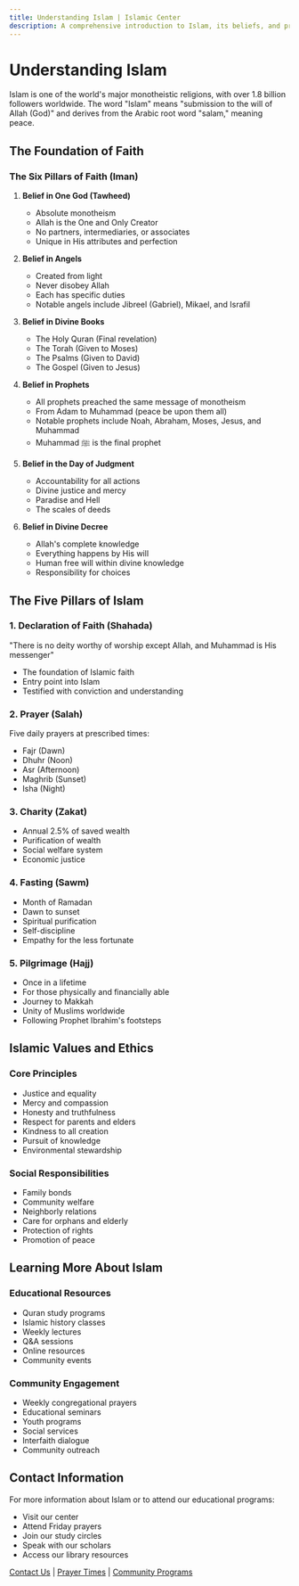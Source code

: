 ```yaml
---
title: Understanding Islam | Islamic Center
description: A comprehensive introduction to Islam, its beliefs, and practices
---
```


# Understanding Islam

Islam is one of the world's major monotheistic religions, with over 1.8 billion followers worldwide. The word "Islam" means "submission to the will of Allah (God)" and derives from the Arabic root word "salam," meaning peace.

## The Foundation of Faith

### The Six Pillars of Faith (Iman)

1. **Belief in One God (Tawheed)**
   - Absolute monotheism
   - Allah is the One and Only Creator
   - No partners, intermediaries, or associates
   - Unique in His attributes and perfection

2. **Belief in Angels**
   - Created from light
   - Never disobey Allah
   - Each has specific duties
   - Notable angels include Jibreel (Gabriel), Mikael, and Israfil

3. **Belief in Divine Books**
   - The Holy Quran (Final revelation)
   - The Torah (Given to Moses)
   - The Psalms (Given to David)
   - The Gospel (Given to Jesus)

4. **Belief in Prophets**
   - All prophets preached the same message of monotheism
   - From Adam to Muhammad (peace be upon them all)
   - Notable prophets include Noah, Abraham, Moses, Jesus, and Muhammad
   - Muhammad ﷺ is the final prophet

5. **Belief in the Day of Judgment**
   - Accountability for all actions
   - Divine justice and mercy
   - Paradise and Hell
   - The scales of deeds

6. **Belief in Divine Decree**
   - Allah's complete knowledge
   - Everything happens by His will
   - Human free will within divine knowledge
   - Responsibility for choices

## The Five Pillars of Islam

### 1. Declaration of Faith (Shahada)
"There is no deity worthy of worship except Allah, and Muhammad is His messenger"
- The foundation of Islamic faith
- Entry point into Islam
- Testified with conviction and understanding

### 2. Prayer (Salah)
Five daily prayers at prescribed times:
- Fajr (Dawn)
- Dhuhr (Noon)
- Asr (Afternoon)
- Maghrib (Sunset)
- Isha (Night)

### 3. Charity (Zakat)
- Annual 2.5% of saved wealth
- Purification of wealth
- Social welfare system
- Economic justice

### 4. Fasting (Sawm)
- Month of Ramadan
- Dawn to sunset
- Spiritual purification
- Self-discipline
- Empathy for the less fortunate

### 5. Pilgrimage (Hajj)
- Once in a lifetime
- For those physically and financially able
- Journey to Makkah
- Unity of Muslims worldwide
- Following Prophet Ibrahim's footsteps

## Islamic Values and Ethics

### Core Principles
- Justice and equality
- Mercy and compassion
- Honesty and truthfulness
- Respect for parents and elders
- Kindness to all creation
- Pursuit of knowledge
- Environmental stewardship

### Social Responsibilities
- Family bonds
- Community welfare
- Neighborly relations
- Care for orphans and elderly
- Protection of rights
- Promotion of peace

## Learning More About Islam

### Educational Resources
- Quran study programs
- Islamic history classes
- Weekly lectures
- Q&A sessions
- Online resources
- Community events

### Community Engagement
- Weekly congregational prayers
- Educational seminars
- Youth programs
- Social services
- Interfaith dialogue
- Community outreach

## Contact Information

For more information about Islam or to attend our educational programs:
- Visit our center
- Attend Friday prayers
- Join our study circles
- Speak with our scholars
- Access our library resources

[Contact Us](/contact) | [Prayer Times](/prayer-times) | [Community Programs](/programs) 